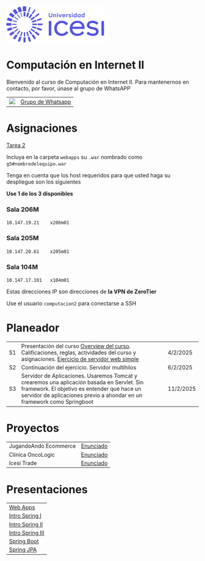 <img src="https://raw.githubusercontent.com/Domiciano/AppMoviles251/refs/heads/main/res/images/icesilogo.png" width="256">

# Computación en Internet II
Bienvenido al curso de Computación en Internet II. Para mantenernos en contacto, por favor, únase al grupo de WhatsAPP

<table style="border-collapse: collapse; border: none;" border="0">
  <tr>
    <td>
      <a href="https://chat.whatsapp.com/EA3zpgX6qyg87mhk5FYy1D">
        <img src="https://upload.wikimedia.org/wikipedia/commons/thumb/6/6b/WhatsApp.svg/479px-WhatsApp.svg.png" width="64">
      </a>
    </td>
    <td style="vertical-align: middle;">
      <a href="https://chat.whatsapp.com/EA3zpgX6qyg87mhk5FYy1D">Grupo de Whatsapp</a>
    </td>
  </tr>
</table>

# Asignaciones

<a href="https://docs.google.com/spreadsheets/d/1-zrRvMVMIfBs8LABaeKFdkZX5ZIt4-bmFlbrJHKiHjM/edit">Tarea 2</a>


Incluya en la carpeta `webapps` su `.war` nombrado como `g5#nombredelequipo.war`

Tenga en cuenta que los host requeridos para que usted haga su despliegue son los siguientes

**Use 1 de los 3 disponibles**

### Sala 206M
```
10.147.19.21	x206m01
```

### Sala 205M
```
10.147.20.61	x205m01
```

### Sala 104M
```
10.147.17.101	x104m01
```

Estas direcciones IP son direcciones de **la VPN de ZeroTier**

Use el usuario `computacion2` para conectarse a SSH 




# Planeador

<table style="border-collapse: collapse; border: none;" border="0">
  <tr>
    <td>
      S1
    </td>
    <td>
      Presentación del curso
      <a href="https://github.com/Domiciano/Compunet2-251/blob/main/Programa.pdf">Overview del curso</a>. Calificaciones, reglas, actividades del curso y asignaciones.
      <a href="https://github.com/Domiciano/Compunet2-251/tree/main/Notas%20de%20clase/S1">Ejercicio de servidor web simple</a>
    </td>
    <td style="vertical-align: middle;">
      4/2/2025
    </td>
  </tr>
  <tr>
    <td>
      S2
    </td>
    <td>
      Continuación del ejercicio. Servidor multihilos
    </td>
    <td style="vertical-align: middle;">
      6/2/2025
    </td>
  </tr>
  <tr>
    <td>
      S3
    </td>
    <td>
      Servidor de Aplicaciones. Usaremos Tomcat y crearemos una aplicación basada en Servlet. Sin framework. El objetivo es entender qué hace un servidor de aplicaciones previo a ahondar en un framework como Springboot
    </td>
    <td style="vertical-align: middle;">
    11/2/2025
    </td>
  </tr>
</table>

# Proyectos

<table style="border-collapse: collapse; border: none;" border="0">
  <tr>
    <td>
      JugandoAndo Ecommerce
    </td>
    <td>
      <a href="https://docs.google.com/document/d/1Ly68QpH8758l2E75kFY4Y8gvdb80GI2e_rSYKl_yuaI/edit?usp=sharing">Enunciado</a>
    </td>
  </tr>
  <tr>
    <td>
      Clínica OncoLogic
    </td>
    <td>
      <a href="https://docs.google.com/document/d/17OJN6mMgojOpLGuiJnoHWtnlaGuPqdgOVLURCL0jTck/edit?usp=sharing">Enunciado</a>
    </td>
  </tr>
  <tr>
    <td>
      Icesi Trade
    </td>
    <td>
      <a href="https://docs.google.com/document/d/1Fg4nFzLBtSaOK7Rmn8kRuIUHuO65des1K24Dt66UWgI/edit?usp=sharing">Enunciado</a>
    </td>
  </tr>

</table>


# Presentaciones

<table style="border-collapse: collapse; border: none;" border="0">  
  <tr>
    <td>
      <a href="https://www.canva.com/design/DAGdN3u9wBg/ERoRrCu3xWCqYItuQiu9EA/edit">Web Apps</a>
    </td>
  </tr>
  <tr>
    <td>
      <a href="https://www.canva.com/design/DAGdOE2Il5Y/YyVCulaiajJKB6vwHxUGNg/edit?utm_content=DAGdOE2Il5Y&utm_campaign=designshare&utm_medium=link2&utm_source=sharebutton">Intro Spring I</a>
    </td>
  </tr>
  <tr>
    <td>
      <a href="https://drive.google.com/file/d/1p2SkFTSK17REqnF4HYUIZu4_DQdfd5xn/view?usp=sharing">Intro Spring II</a>
    </td>
  </tr>

  
  <tr>
    <td>
      <a href="https://drive.google.com/file/d/1UTeTB6Lqu0vPAFZt0lIiVJMfc17n2eCc/view?usp=sharing">Intro Spring III</a>
    </td>
  </tr>

  
  <tr>
    <td>
      <a href="https://www.canva.com/design/DAGf8JvrBcI/j_AJlxF0Ai0nlGexp5B1dw/edit?utm_content=DAGf8JvrBcI&utm_campaign=designshare&utm_medium=link2&utm_source=sharebutton">Spring Boot</a>
    </td>
  </tr>


  
  <tr>
    <td>
      <a href="https://github.com/Domiciano/Compunet2-251/blob/main/Misc/Spring%20Data.pdf">Spring JPA</a>
    </td>
  </tr>
  


  

</table>
